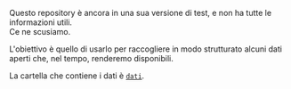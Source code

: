 Questo repository è ancora in una sua versione di test, e non ha tutte le informazioni utili.<br>
Ce ne scusiamo.

L'obiettivo è quello di usarlo per raccogliere in modo strutturato alcuni dati aperti che, nel tempo, renderemo disponibili.

La cartella che contiene i dati è [`dati`](dati).

